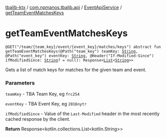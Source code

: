 [tbalib-ktx](../../index.md) / [com.npmanos.tbalib.api](../index.md) / [EventApiService](index.md) / [getTeamEventMatchesKeys](./get-team-event-matches-keys.md)

# getTeamEventMatchesKeys

`@GET("/team/{team_key}/event/{event_key}/matches/keys") abstract fun getTeamEventMatchesKeys(@Path("team_key") teamKey: `[`String`](https://kotlinlang.org/api/latest/jvm/stdlib/kotlin/-string/index.html)`, @Path("event_key") eventKey: `[`String`](https://kotlinlang.org/api/latest/jvm/stdlib/kotlin/-string/index.html)`, @Header("If-Modified-Since") ifModifiedSince: `[`String`](https://kotlinlang.org/api/latest/jvm/stdlib/kotlin/-string/index.html)`? = null): Response<`[`List`](https://kotlinlang.org/api/latest/jvm/stdlib/kotlin.collections/-list/index.html)`<`[`String`](https://kotlinlang.org/api/latest/jvm/stdlib/kotlin/-string/index.html)`>>`

Gets a list of match keys for matches for the given team and event.

### Parameters

`teamKey` - TBA Team Key, eg `frc254`

`eventKey` - TBA Event Key, eg `2016nytr`

`ifModifiedSince` - Value of the `Last-Modified` header in the most recently cached response by the client.

**Return**
Response&lt;kotlin.collections.List&lt;kotlin.String&gt;&gt;

